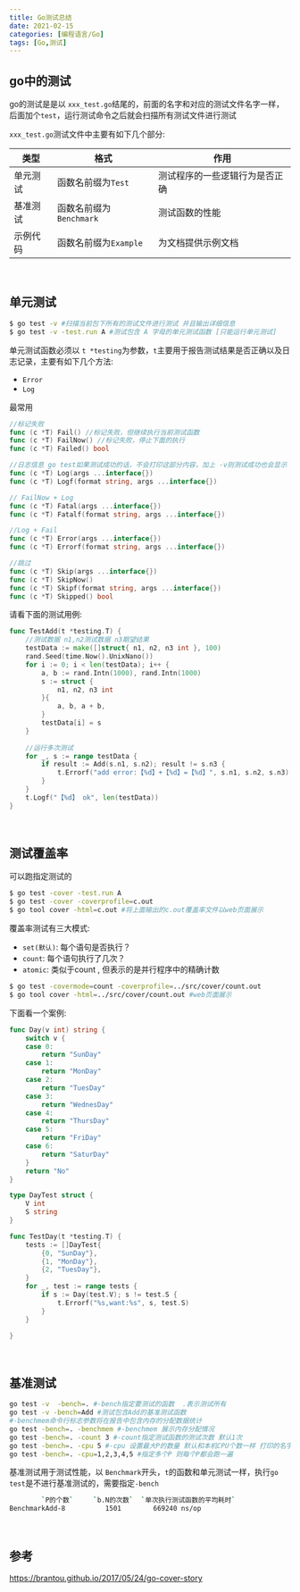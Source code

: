 ```yaml
---
title: Go测试总结
date: 2021-02-15
categories: [编程语言/Go]
tags: [Go,测试]
---
```


## go中的测试

go的测试是是以 `xxx_test.go`结尾的，前面的名字和对应的测试文件名字一样，后面加个`test`，运行测试命令之后就会扫描所有测试文件进行测试

`xxx_test.go`测试文件中主要有如下几个部分:

| 类型     | 格式                    | 作用                           |
| -------- | ----------------------- | ------------------------------ |
| 单元测试 | 函数名前缀为`Test`      | 测试程序的一些逻辑行为是否正确 |
| 基准测试 | 函数名前缀为`Benchmark` | 测试函数的性能                 |
| 示例代码 | 函数名前缀为`Example`   | 为文档提供示例文档             |

​    

## 单元测试

```bash
$ go test -v #扫描当前包下所有的测试文件进行测试 并且输出详细信息
$ go test -v -test.run A #测试包含 A 字母的单元测试函数 [只能运行单元测试]
```

单元测试函数必须以 `t *testing`为参数，`t`主要用于报告测试结果是否正确以及日志记录，主要有如下几个方法: 

- `Error`
- `Log`

最常用

```go
//标记失败
func (c *T) Fail() //标记失败，但继续执行当前测试函数
func (c *T) FailNow() //标记失败，停止下面的执行
func (c *T) Failed() bool

//日志信息 go test如果测试成功的话，不会打印这部分内容，加上 -v则测试成功也会显示
func (c *T) Log(args ...interface{}) 
func (c *T) Logf(format string, args ...interface{})

// FailNow + Log
func (c *T) Fatal(args ...interface{})
func (c *T) Fatalf(format string, args ...interface{})

//Log + Fail
func (c *T) Error(args ...interface{})
func (c *T) Errorf(format string, args ...interface{})

//跳过
func (c *T) Skip(args ...interface{})
func (c *T) SkipNow()
func (c *T) Skipf(format string, args ...interface{})
func (c *T) Skipped() bool
```

请看下面的测试用例:

```go
func TestAdd(t *testing.T) {
    //测试数据 n1,n2测试数据 n3期望结果
	testData := make([]struct{ n1, n2, n3 int }, 100)
	rand.Seed(time.Now().UnixNano())
	for i := 0; i < len(testData); i++ {
		a, b := rand.Intn(1000), rand.Intn(1000)
		s := struct {
			n1, n2, n3 int
		}{
			a, b, a + b,
		}
		testData[i] = s
	}
    
    //运行多次测试
	for _, s := range testData {
		if result := Add(s.n1, s.n2); result != s.n3 {
			t.Errorf("add error:【%d】+【%d】=【%d】", s.n1, s.n2, s.n3)
		}
	}
	t.Logf("【%d】 ok", len(testData))
}
```

​    

## 测试覆盖率

可以跑指定测试的

```bash
$ go test -cover -test.run A
$ go test -cover -coverprofile=c.out
$ go tool cover -html=c.out #将上面输出的c.out覆盖率文件以web页面展示
```

覆盖率测试有三大模式:

- `set(默认)`: 每个语句是否执行？
- `count`: 每个语句执行了几次？
- `atomic`: 类似于count , 但表示的是并行程序中的精确计数

```bash
$ go test -covermode=count -coverprofile=../src/cover/count.out
$ go tool cover -html=../src/cover/count.out #web页面展示
```

下面看一个案例:

```go
func Day(v int) string {
	switch v {
	case 0:
		return "SunDay"
	case 1:
		return "MonDay"
	case 2:
		return "TuesDay"
	case 3:
		return "WednesDay"
	case 4:
		return "ThursDay"
	case 5:
		return "FriDay"
	case 6:
		return "SaturDay"
	}
	return "No"
}
```

```go
type DayTest struct {
	V int
	S string
}

func TestDay(t *testing.T) {
	tests := []DayTest{
		{0, "SunDay"},
		{1, "MonDay"},
		{2, "TuesDay"},
	}
	for _, test := range tests {
		if s := Day(test.V); s != test.S {
			t.Errorf("%s,want:%s", s, test.S)
		}
	}

}
```

​    

## 基准测试

```bash
go test -v  -bench=. #-bench指定要测试的函数  .表示测试所有
go test -v -bench=Add #测试包含Add的基准测试函数
#-benchmem命令行标志参数将在报告中包含内存的分配数据统计
go test -bench=. -benchmem #-benchmem 展示内存分配情况
go test -bench=. -count 3 #-count指定测试函数的测试次数 默认1次
go test -bench=. -cpu 5 #-cpu 设置最大P的数量 默认和本机CPU个数一样 打印的名字后面的数字就是CPU的个数
go test -bench=. -cpu=1,2,3,4,5 #指定多个P 则每个P都会跑一遍
```

基准测试用于测试性能，以 `Benchmark`开头，`t`的函数和单元测试一样，执行`go test`是不进行基准测试的，需要指定`-bench`

```bash
        `P的个数`	   `b.N的次数`  `单次执行测试函数的平均耗时`
BenchmarkAdd-8    	    1501	    669240 ns/op
```

​    

## 参考

https://brantou.github.io/2017/05/24/go-cover-story